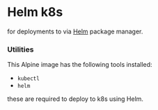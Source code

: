 # Helm k8s

for deployments to via [Helm](https://github.com/kubernetes/helm) package manager.

### Utilities
This Alpine image has the following tools installed:
* `kubectl`
* `helm`

these are required to deploy to k8s using Helm.
